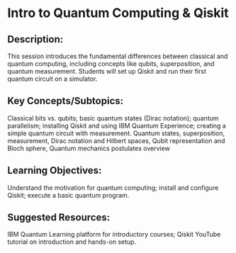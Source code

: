 # Intro to Quantum Computing & Qiskit

## Description: 
This session introduces the fundamental differences between classical and quantum computing, including concepts like qubits, superposition, and quantum measurement. Students will set up Qiskit and run their first quantum circuit on a simulator.
## Key Concepts/Subtopics: 
Classical bits vs. qubits; basic quantum states (Dirac notation); quantum parallelism; installing Qiskit and using IBM Quantum Experience; creating a simple quantum circuit with measurement. Quantum states, superposition, measurement, Dirac notation and Hilbert spaces, Qubit representation and Bloch sphere, Quantum mechanics postulates overview
## Learning Objectives: 
Understand the motivation for quantum computing; install and configure Qiskit; execute a basic quantum program.
## Suggested Resources: 
IBM Quantum Learning platform for introductory courses; Qiskit YouTube tutorial on introduction and hands-on setup.
